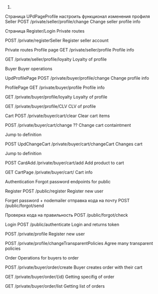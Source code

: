 1) 



Страница UPdPageProfile 
настроить функционал изменения профиля
Seller
POST
/private/seller/profile/change
Change seller profile info


Страница Register/Login
Private routes

POST
/private/registerSeller
Register seller account


Private routes
Profile page
GET
/private/seller/profile
Profile info


GET
/private/seller/profile/loyalty
Loyalty of profile


Buyer
Buyer operations


UpdProfilePage
POST
/private/buyer/profile/change
Change profile info


ProfilePage
GET
/private/buyer/profile
Profile info



GET
/private/buyer/profile/loyalty
Loyalty of profile


GET
/private/buyer/profile/CLV
CLV of profile


Cart
POST
/private/buyer/cart/clear
Clear cart items


POST
/private/buyer/cart/change ??
Change cart containtment

Jump to definition

POST
UpdChangeCart
/private/buyer/cart/changeCart
Changes cart

Jump to definition

POST
CardAdd
/private/buyer/cart/add
Add product to cart



GET
CartPage
/private/buyer/cart/
Cart info


Authentication
Forgot password endpoints for public

Register
POST
/public/register
Register new user


Forget password + nodemailer
отправка кода на почту
POST
/public/forgot/send

Проверка кода на правильность
POST
/public/forgot/check


Login 
POST
/public/authenticate
Login and returns token


POST
/private/profile
Register new user



POST
/private/profile/changeTransparentPolicies
Agree many transparent policies

Order
Operations for buyers to order


POST
/private/buyer/order/create
Buyer creates order with their cart

GET
/private/buyer/order/{id}
Getting specifig of order


GET
/private/buyer/order/list
Getting list of orders


